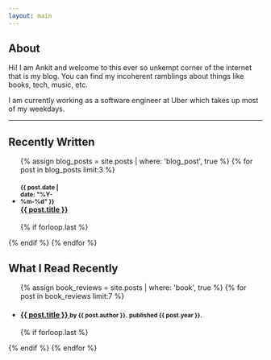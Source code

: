 ```yaml
---
layout: main
---
```


## About

Hi! I am Ankit and welcome to this ever so unkempt corner of the internet that is my blog.
You can find my incoherent ramblings about things like books, tech, music, etc.

I am currently working as a software engineer at Uber which takes up most of my weekdays.

---

## Recently Written

<ul class="related-posts">

{% assign blog_posts = site.posts | where: 'blog_post', true %}
{% for post in blog_posts limit:3 %}
    <li class="main-page-list">
        <h4>
            <div style="display: inline-block; width: 90px">
                <small>{{ post.date | date: "%Y-%m-%d" }}</small>
            </div>
            <div id="main-page-blogs-list">
                <a class="una" href="{{ site.baseurl }}{{ post.url }}">
                    <span>{{ post.title }}</span>
                </a>
            </div>
        </h4>
    </li>
    {% if forloop.last %}</ul>{% endif %}
{% endfor %}


## What I Read Recently

<ul class="related-posts">

{% assign book_reviews = site.posts | where: 'book', true %}
{% for post in book_reviews limit:7 %}
    <li class="main-page-list">
        <h4>
        <a class="una" href="{{ post.goodreads_url }}">
            <span>{{ post.title }}</span>
        </a>
            <small>by {{ post.author }}.</small>
            <small>published {{ post.year }}.</small>
        </h4>
    </li>
    {% if forloop.last %}</ul>{% endif %}
{% endfor %}
